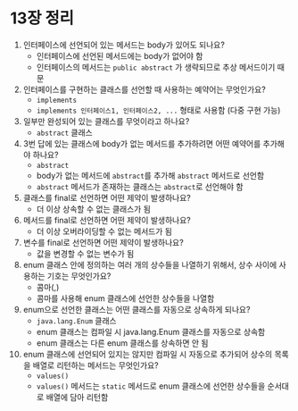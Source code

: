 # 13장 정리

1. 인터페이스에 선언되어 있는 메서드는 body가 있어도 되나요?
    - 인터페이스에 선언된 메서드에는 body가 없어야 함
    - 인터페이스의 메서드는 `public abstract` 가 생략되므로 추상 메서드이기 때문
2. 인터페이스를 구현하는 클래스를 선언할 때 사용하는 예약어는 무엇인가요?
    - `implements`
    - `implements 인터페이스1, 인터페이스2, ...` 형태로 사용함 (다중 구현 가능)
3. 일부만 완성되어 있는 클래스를 무엇이라고 하나요?
    - `abstract` 클래스
4. 3번 답에 있는 클래스에 body가 없는 메서드를 추가하려면 어떤 예약어를 추가해야 하나요?
    - `abstract`
    - body가 없는 메서드에 `abstract`를 추가해 `abstract` 메서드로 선언함
    - `abstract` 메서드가 존재하는 클래스는 `abstract`로 선언해야 함
5. 클래스를 final로 선언하면 어떤 제약이 발생하나요?
    - 더 이상 상속할 수 없는 클래스가 됨
6. 메서드를 final로 선언하면 어떤 제약이 발생하나요?
    - 더 이상 오버라이딩할 수 없는 메서드가 됨
7. 변수를 final로 선언하면 어떤 제약이 발생하나요?
    - 값을 변경할 수 없는 변수가 됨
8. enum 클래스 안에 정의하는 여러 개의 상수들을 나열하기 위해서, 상수 사이에 사용하는 기호는 무엇인가요?
    - 콤마(,)
    - 콤마를 사용해 enum 클래스에 선언한 상수들을 나열함
9. enum으로 선언한 클래스는 어떤 클래스를 자동으로 상속하게 되나요?
    - `java.lang.Enum` 클래스
    - enum 클래스는 컴파일 시 java.lang.Enum 클래스를 자동으로 상속함
    - enum 클래스는 다른 enum 클래스를 상속하면 안 됨
10. enum 클래스에 선언되어 있지는 않지만 컴파일 시 자동으로 추가되어 상수의 목록을 배열로 리턴하는 메서드는 무엇인가요?
    - `values()`
    - `values()` 메서드는 `static` 메서드로 enum 클래스에 선언한 상수들을 순서대로 배열에 담아 리턴함